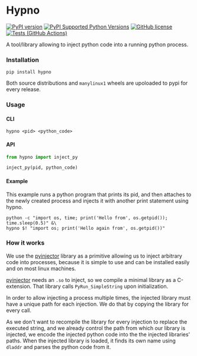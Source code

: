# Hypno

[![PyPI version](https://badge.fury.io/py/hypno.svg)](https://badge.fury.io/py/hypno)
[![PyPI Supported Python Versions](https://img.shields.io/pypi/pyversions/hypno.svg)](https://pypi.python.org/pypi/hypno/)
[![GitHub license](https://img.shields.io/github/license/kmaork/hypno)](https://github.com/kmaork/hypno/blob/master/LICENSE.txt)
[![Tests (GitHub Actions)](https://github.com/kmaork/hypno/workflows/Tests/badge.svg)](https://github.com/kmaork/hypno)

A tool/library allowing to inject python code into a running python process.

### Installation
```shell script
pip install hypno
```
Both source distributions and `manylinux1` wheels are upoloaded to pypi for every release.

### Usage
#### CLI
```shell script
hypno <pid> <python_code>
```

#### API
```python
from hypno import inject_py

inject_py(pid, python_code)
```

#### Example
This example runs a python program that prints its pid, and then attaches to the newly created process and
injects it with another print statement using hypno.
```shell script
python -c "import os, time; print('Hello from', os.getpid()); time.sleep(0.5)" &\
hypno $! "import os; print('Hello again from', os.getpid())"
```

### How it works
We use the [pyinjector](https://github.com/kmaork/pyinjector) library as a primitive allowing us to inject arbitrary
code into processes, because it is simple to use and can be installed easily and on most linux machines.
 
 [pyinjector](https://github.com/kmaork/pyinjector) needs an `.so` to inject, so we compile a minimal library
as a C-extension. That library calls `PyRun_SimpleString` upon initialization.

In order to allow injecting a process multiple times, the injected library must have a unique path for each injection.
We do that by copying the library for every call.

As we don't want to recompile the library for every injection to replace the executed string,
and we already control the path from which our library is injected, we encode the injected python code
into the the injected libraries' paths. When the injected library is loaded, it finds its own name
using `dladdr` and parses the python code from it.